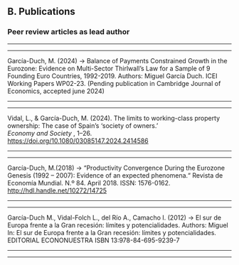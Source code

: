 ## B. Publications

### Peer review articles as lead author

---
---

García-Duch, M. (2024) → Balance of Payments Constrained Growth in the Eurozone: Evidence on Multi-Sector
Thirlwall’s Law for a Sample of 9 Founding Euro Countries, 1992-2019. Authors: Miguel García Duch.
ICEI Working Papers WP02-23. (Pending publication in Cambridge Journal of Economics, accepted june 2024)

---
---


Vidal, L., & García-Duch, M. (2024). The limits to working-class property ownership: The case of Spain’s ‘society of owners.’  
*Economy and Society* , 1–26. https://doi.org/10.1080/03085147.2024.2414586


---
---


García-Duch, M.(2018) → “Productivity Convergence During the Eurozone Genesis (1992 – 2007): Evidence of an
expected phenomena.“ Revista de Economía Mundial. N.º 84. April 2018. ISSN: 1576-0162. http://hdl.handle.net/10272/14725

---
---

García-Duch M., Vidal-Folch L., del Río A., Camacho I. (2012) → El sur de Europa frente a la Gran recesión: límites y potencialidades. Authors: Miguel
 In: El sur de Europa frente a la Gran recesión:
límites y potencialidades. EDITORIAL ECONONUESTRA
ISBN 13:978-84-695-9239-7

---
---
